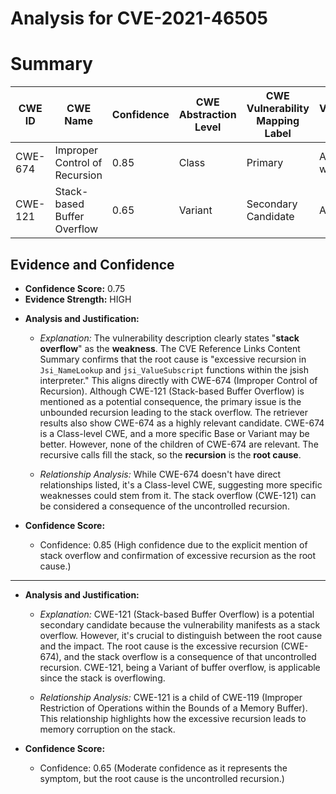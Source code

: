# Analysis for CVE-2021-46505

# Summary
| CWE ID | CWE Name | Confidence | CWE Abstraction Level | CWE Vulnerability Mapping Label | CWE-Vulnerability Mapping Notes |
|---|---|---|---|---|---|
| CWE-674 | Improper Control of Recursion | 0.85 | Class | Primary | Allowed-with-Review |
| CWE-121 | Stack-based Buffer Overflow | 0.65 | Variant | Secondary Candidate | Allowed |

## Evidence and Confidence

*   **Confidence Score:** 0.75
*   **Evidence Strength:** HIGH

- **Analysis and Justification:**  
  - *Explanation:* The vulnerability description clearly states "**stack overflow**" as the **weakness**. The CVE Reference Links Content Summary confirms that the root cause is "excessive recursion in `Jsi_NameLookup` and `jsi_ValueSubscript` functions within the jsish interpreter." This aligns directly with CWE-674 (Improper Control of Recursion). Although CWE-121 (Stack-based Buffer Overflow) is mentioned as a potential consequence, the primary issue is the unbounded recursion leading to the stack overflow. The retriever results also show CWE-674 as a highly relevant candidate. CWE-674 is a Class-level CWE, and a more specific Base or Variant may be better. However, none of the children of CWE-674 are relevant. The recursive calls fill the stack, so the **recursion** is the **root cause**.
  
  - *Relationship Analysis:* While CWE-674 doesn't have direct relationships listed, it's a Class-level CWE, suggesting more specific weaknesses could stem from it. The stack overflow (CWE-121) can be considered a consequence of the uncontrolled recursion.

- **Confidence Score:**  
  - Confidence: 0.85 (High confidence due to the explicit mention of stack overflow and confirmation of excessive recursion as the root cause.)

---

- **Analysis and Justification:**  
  - *Explanation:* CWE-121 (Stack-based Buffer Overflow) is a potential secondary candidate because the vulnerability manifests as a stack overflow. However, it's crucial to distinguish between the root cause and the impact. The root cause is the excessive recursion (CWE-674), and the stack overflow is a consequence of that uncontrolled recursion. CWE-121, being a Variant of buffer overflow, is applicable since the stack is overflowing.
  
  - *Relationship Analysis:* CWE-121 is a child of CWE-119 (Improper Restriction of Operations within the Bounds of a Memory Buffer). This relationship highlights how the excessive recursion leads to memory corruption on the stack.

- **Confidence Score:**  
  - Confidence: 0.65 (Moderate confidence as it represents the symptom, but the root cause is the uncontrolled recursion.)
